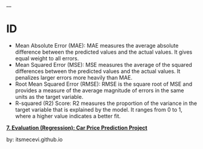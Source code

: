 __

# ID


* Mean Absolute Error (MAE): MAE measures the average absolute difference between the predicted values and the actual values. It gives equal weight to all errors.
* Mean Squared Error (MSE): MSE measures the average of the squared differences between the predicted values and the actual values. It penalizes larger errors more heavily than MAE.
* Root Mean Squared Error (RMSE): RMSE is the square root of MSE and provides a measure of the average magnitude of errors in the same units as the target variable.
* R-squared (R2) Score: R2 measures the proportion of the variance in the target variable that is explained by the model. It ranges from 0 to 1, where a higher value indicates a better fit.


**[7. Evaluation (Regression): Car Price Prediction Project](https://colab.research.google.com/drive/1xuIwMU_D2Gg-t7t2UL8TyOdZh5nKWXIV?usp=sharing)**

by: itsmecevi.github.io

